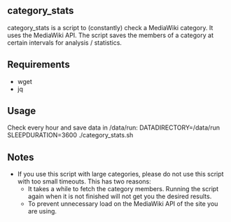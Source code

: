 category_stats
--------------
category_stats is a script to (constantly) check a MediaWiki category. It uses the MediaWiki API. The  script saves the members of a category at certain intervals for analysis / statistics.

Requirements
------------
* wget
* jq

Usage
------
Check every hour and save data in /data/run:
  DATADIRECTORY=/data/run SLEEPDURATION=3600 ./category_stats.sh

Notes
-----
* If you use this script with large categories, please do not use this script with too small timeouts. This has two reasons:
  * It takes a while to fetch the category members. Running the script again when it is not finished will not get you the desired results.
  * To prevent unnecessary load on the MediaWiki API of the site you are using.
